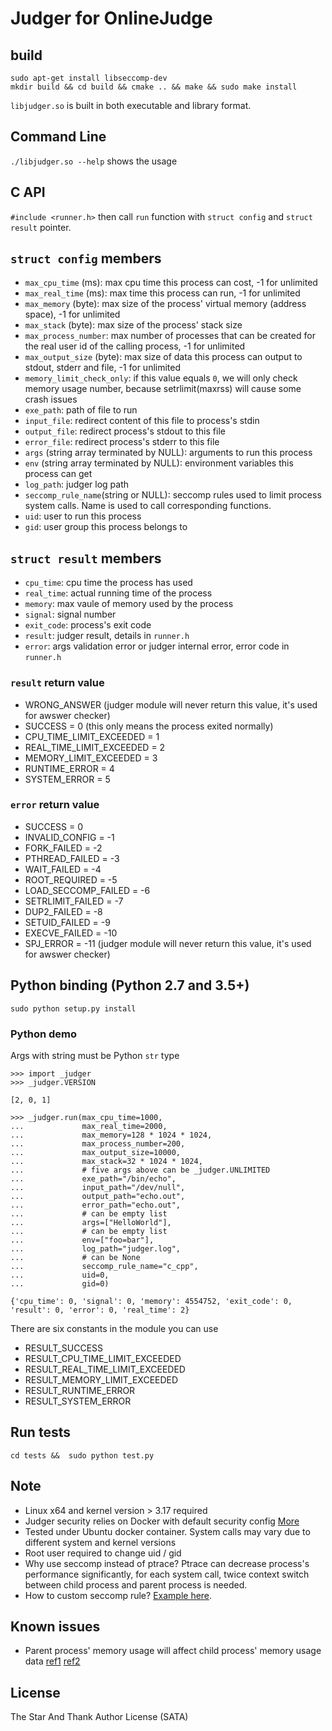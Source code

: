 # Judger for OnlineJudge 

## build

```
sudo apt-get install libseccomp-dev
mkdir build && cd build && cmake .. && make && sudo make install
```

`libjudger.so` is built in both executable and library format.

## Command Line

`./libjudger.so --help` shows the usage

## C API

`#include <runner.h>` then call `run` function with `struct config` and `struct result` pointer.

## `struct config` members

 - `max_cpu_time` (ms):  max cpu time this process can cost, -1 for unlimited
 - `max_real_time` (ms):  max time this process can run, -1 for unlimited
 - `max_memory` (byte):  max size of the process' virtual memory (address space), -1 for unlimited
 - `max_stack` (byte):  max size of the process' stack size
 - `max_process_number`:  max number of processes that can be created for the real user id of the calling process, -1 for unlimited
 - `max_output_size` (byte):  max size of data this process can output to stdout, stderr and file, -1 for unlimited
 - `memory_limit_check_only`: if this value equals `0`, we will only check memory usage number, because setrlimit(maxrss) will cause some crash issues
 - `exe_path`:  path of file to run
 - `input_file`:  redirect content of this file to process's stdin
 - `output_file`:  redirect process's stdout to this file
 - `error_file`:  redirect process's stderr to this file
 - `args` (string array terminated by NULL):  arguments to run this process
 - `env` (string array terminated by NULL):  environment variables this process can get
 - `log_path`:  judger log path
 - `seccomp_rule_name`(string or NULL): seccomp rules used to limit process system calls. Name is used to call corresponding functions.
 - `uid`:  user to run this process
 - `gid`:  user group this process belongs to
 
## `struct result` members

 - `cpu_time`:  cpu time the process has used
 - `real_time`:  actual running time of the process
 - `memory`:  max vaule of memory used by the process
 - `signal`:  signal number
 - `exit_code`:  process's exit code
 - `result`:  judger result, details in `runner.h`
 - `error`:  args validation error or judger internal error, error code in `runner.h`

### `result` return value
  - WRONG_ANSWER (judger module will never return this value, it's used for awswer checker)
  - SUCCESS = 0 (this only means the process exited normally)
  - CPU_TIME_LIMIT_EXCEEDED = 1 
  - REAL_TIME_LIMIT_EXCEEDED = 2
  - MEMORY_LIMIT_EXCEEDED = 3
  - RUNTIME_ERROR = 4
  - SYSTEM_ERROR = 5

### `error` return value
  - SUCCESS = 0
  - INVALID_CONFIG = -1
  - FORK_FAILED = -2
  - PTHREAD_FAILED = -3
  - WAIT_FAILED = -4
  - ROOT_REQUIRED = -5
  - LOAD_SECCOMP_FAILED = -6
  - SETRLIMIT_FAILED = -7
  - DUP2_FAILED = -8
  - SETUID_FAILED = -9
  - EXECVE_FAILED = -10
  - SPJ_ERROR = -11 (judger module will never return this value, it's used for awswer checker)
 
## Python binding (Python 2.7 and 3.5+)

```
sudo python setup.py install
```

### Python demo


Args with string must be Python `str` type

```
>>> import _judger
>>> _judger.VERSION

[2, 0, 1]

>>> _judger.run(max_cpu_time=1000,
...             max_real_time=2000,
...             max_memory=128 * 1024 * 1024,
...             max_process_number=200,
...             max_output_size=10000,
...             max_stack=32 * 1024 * 1024,
...             # five args above can be _judger.UNLIMITED
...             exe_path="/bin/echo",
...             input_path="/dev/null",
...             output_path="echo.out",
...             error_path="echo.out",
...             # can be empty list
...             args=["HelloWorld"],
...             # can be empty list
...             env=["foo=bar"],
...             log_path="judger.log",
...             # can be None
...             seccomp_rule_name="c_cpp",
...             uid=0,
...             gid=0)

{'cpu_time': 0, 'signal': 0, 'memory': 4554752, 'exit_code': 0, 'result': 0, 'error': 0, 'real_time': 2}
```

There are six constants in the module you can use

 - RESULT_SUCCESS
 - RESULT_CPU_TIME_LIMIT_EXCEEDED
 - RESULT_REAL_TIME_LIMIT_EXCEEDED
 - RESULT_MEMORY_LIMIT_EXCEEDED
 - RESULT_RUNTIME_ERROR
 - RESULT_SYSTEM_ERROR


## Run tests

```
cd tests &&  sudo python test.py
```

## Note

 - Linux x64 and kernel version > 3.17 required
 - Judger security relies on Docker with default security config [More](https://github.com/QingdaoU/JudgeServer/blob/master/docker-compose.example.yml)
 - Tested under Ubuntu docker container. System calls may vary due to different system and kernel versions
 - Root user required to change uid / gid
 - Why use seccomp instead of ptrace? Ptrace can decrease process's performance significantly, for each system call, twice 
 context switch between child process and parent process is needed.
 - How to custom seccomp rule? [Example here](https://github.com/QingdaoU/Judger/blob/newnew/src/rules/c_cpp.c).
 
## Known issues

 - Parent process' memory usage will affect child process' memory usage data [ref1](http://marklux.cn/blog/73) [ref2](https://github.com/QingdaoU/Judger/blob/newnew/bindings/Python/_judger/__init__.py)
 
## License

  The Star And Thank Author License (SATA)


